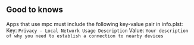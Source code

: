 ## Good to knows
Apps that use mpc must include the following key-value pair in info.plst:
Key: `Privacy - Local Network Usage Description`
Value: `Your description of why you need to establish a connection to nearby devices`